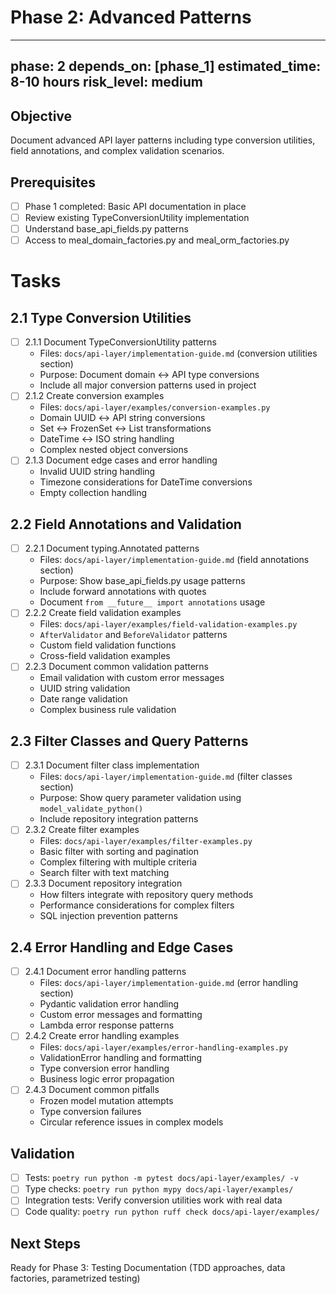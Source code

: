 # Phase 2: Advanced Patterns

---
phase: 2
depends_on: [phase_1]
estimated_time: 8-10 hours
risk_level: medium
---

## Objective
Document advanced API layer patterns including type conversion utilities, field annotations, and complex validation scenarios.

## Prerequisites
- [ ] Phase 1 completed: Basic API documentation in place
- [ ] Review existing TypeConversionUtility implementation
- [ ] Understand base_api_fields.py patterns
- [ ] Access to meal_domain_factories.py and meal_orm_factories.py

# Tasks

## 2.1 Type Conversion Utilities
- [ ] 2.1.1 Document TypeConversionUtility patterns
  - Files: `docs/api-layer/implementation-guide.md` (conversion utilities section)
  - Purpose: Document domain ↔ API type conversions
  - Include all major conversion patterns used in project
- [ ] 2.1.2 Create conversion examples
  - Files: `docs/api-layer/examples/conversion-examples.py`
  - Domain UUID ↔ API string conversions
  - Set ↔ FrozenSet ↔ List transformations
  - DateTime ↔ ISO string handling
  - Complex nested object conversions
- [ ] 2.1.3 Document edge cases and error handling
  - Invalid UUID string handling
  - Timezone considerations for DateTime conversions
  - Empty collection handling

## 2.2 Field Annotations and Validation
- [ ] 2.2.1 Document typing.Annotated patterns
  - Files: `docs/api-layer/implementation-guide.md` (field annotations section)
  - Purpose: Show base_api_fields.py usage patterns
  - Include forward annotations with quotes
  - Document `from __future__ import annotations` usage
- [ ] 2.2.2 Create field validation examples
  - Files: `docs/api-layer/examples/field-validation-examples.py`
  - `AfterValidator` and `BeforeValidator` patterns
  - Custom field validation functions
  - Cross-field validation examples
- [ ] 2.2.3 Document common validation patterns
  - Email validation with custom error messages
  - UUID string validation
  - Date range validation
  - Complex business rule validation

## 2.3 Filter Classes and Query Patterns
- [ ] 2.3.1 Document filter class implementation
  - Files: `docs/api-layer/implementation-guide.md` (filter classes section)
  - Purpose: Show query parameter validation using `model_validate_python()`
  - Include repository integration patterns
- [ ] 2.3.2 Create filter examples
  - Files: `docs/api-layer/examples/filter-examples.py`
  - Basic filter with sorting and pagination
  - Complex filtering with multiple criteria
  - Search filter with text matching
- [ ] 2.3.3 Document repository integration
  - How filters integrate with repository query methods
  - Performance considerations for complex filters
  - SQL injection prevention patterns

## 2.4 Error Handling and Edge Cases
- [ ] 2.4.1 Document error handling patterns
  - Files: `docs/api-layer/implementation-guide.md` (error handling section)
  - Pydantic validation error handling
  - Custom error messages and formatting
  - Lambda error response patterns
- [ ] 2.4.2 Create error handling examples
  - Files: `docs/api-layer/examples/error-handling-examples.py`
  - ValidationError handling and formatting
  - Type conversion error handling
  - Business logic error propagation
- [ ] 2.4.3 Document common pitfalls
  - Frozen model mutation attempts
  - Type conversion failures
  - Circular reference issues in complex models

## Validation
- [ ] Tests: `poetry run python -m pytest docs/api-layer/examples/ -v`
- [ ] Type checks: `poetry run python mypy docs/api-layer/examples/`
- [ ] Integration tests: Verify conversion utilities work with real data
- [ ] Code quality: `poetry run python ruff check docs/api-layer/examples/`

## Next Steps
Ready for Phase 3: Testing Documentation (TDD approaches, data factories, parametrized testing) 